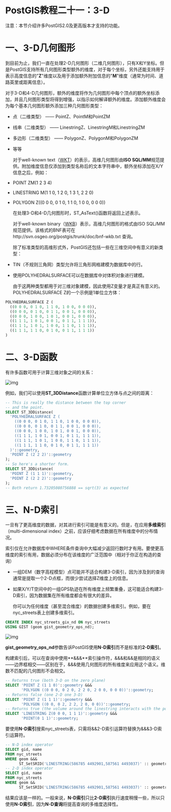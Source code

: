 # PostGIS教程二十一：3-D

 注意：本节介绍许多PostGIS2.0及更高版本才支持的功能。

# 一、3-D几何图形

  到目前为止，我们一直在处理2-D几何图形（二维几何图形），只有X和Y坐标。但是PostGIS支持所有几何图形类型额外的维度，对于每个坐标，另外还能支持用于表示高度信息的"**Z**"维度以及用于添加额外附加信息的"**M**"维度（通常为时间、道路英里或距离信息）。

  对于3-D和4-D几何图形，额外的维度将作为几何图形中每个顶点的额外坐标添加，并且几何图形类型将得到增强，以指示如何解译额外的维度。添加额外维度会为每个基本几何图形额外添加三种几何图形类型：

- 点（二维类型）  ——  PointZ、PointM和PointZM
- 线串（二维类型）  ——  LinestringZ、LinestringM和LinestringZM
- 多边形（二维类型）  ——  PolygonZ、PolygonM和PolygonZM
- 等等

  对于well-known text（[WKT](https://postgis.net/workshops/postgis-intro/glossary.html#term-wkt)）的表示，高维几何图形由**ISO SQL/MM**规范提供。附加维度信息仅添加到类型名称后的文本字符串中，额外坐标添加在X/Y信息之后，例如：

- POINT ZM(1 2 3 4)
- LINESTRING M(1 1 0, 1 2 0, 1 3 1, 2 2 0)
- POLYGON Z((0 0 0, 0 1 0, 1 1 0, 1 0 0, 0 0 0))

  在处理3-D和4-D几何图形时，ST_AsText()函数将返回上述表示。

  对于well-known binary（[WKB](https://postgis.net/workshops/postgis-intro/glossary.html#term-wkb)）表示，高维几何图形的格式由ISO SQL/MM规范提供。该格式的BNF表可在http://svn.osgeo.org/postgis/trunk/doc/bnf-wkb.txt 查询。

  除了标准类型的高维形式外，PostGIS还包括一些在三维空间中有意义的新类型：

- TIN（不规则三角网）类型允许将三角形网格建模为数据库中的行。
- 使用POLYHEDRALSURFACE可以在数据库中对体积对象进行建模。

  由于这两种类型都用于对三维对象建模，因此使用Z变量才是真正有意义的。POLYHEDRALSURFACE Z的一个示例是1单位立方体：

```sql
POLYHEDRALSURFACE Z (
  ((0 0 0, 0 1 0, 1 1 0, 1 0 0, 0 0 0)),
  ((0 0 0, 0 1 0, 0 1 1, 0 0 1, 0 0 0)),
  ((0 0 0, 1 0 0, 1 0 1, 0 0 1, 0 0 0)),
  ((1 1 1, 1 0 1, 0 0 1, 0 1 1, 1 1 1)),
  ((1 1 1, 1 0 1, 1 0 0, 1 1 0, 1 1 1)),
  ((1 1 1, 1 1 0, 0 1 0, 0 1 1, 1 1 1))
)
```

 

# 二、3-D函数

  有许多函数可用于计算三维对象之间的关系：

![img](https://img-blog.csdnimg.cn/2019030509121125.png?x-oss-process=image/watermark,type_ZmFuZ3poZW5naGVpdGk,shadow_10,text_aHR0cHM6Ly9ibG9nLmNzZG4ubmV0L3FxXzM1NzMyMTQ3,size_16,color_FFFFFF,t_70)

  例如，我们可以使用**ST_3DDistance**函数计算单位立方体与点之间的距离：

```sql
-- This is really the distance between the top corner
-- and the point.
SELECT ST_3DDistance(
  'POLYHEDRALSURFACE Z (
    ((0 0 0, 0 1 0, 1 1 0, 1 0 0, 0 0 0)),
    ((0 0 0, 0 1 0, 0 1 1, 0 0 1, 0 0 0)),
    ((0 0 0, 1 0 0, 1 0 1, 0 0 1, 0 0 0)),
    ((1 1 1, 1 0 1, 0 0 1, 0 1 1, 1 1 1)),
    ((1 1 1, 1 0 1, 1 0 0, 1 1 0, 1 1 1)),
    ((1 1 1, 1 1 0, 0 1 0, 0 1 1, 1 1 1))
  )'::geometry,
  'POINT Z (2 2 2)'::geometry
);
-- So here's a shorter form.
SELECT ST_3DDistance(
  'POINT Z (1 1 1)'::geometry,
  'POINT Z (2 2 2)'::geometry
);
-- Both return 1.73205080756888 == sqrt(3) as expected
```

 

# 三、N-D索引

  一旦有了更高维度的数据，对其进行索引可能是有意义的。但是，在应用**多维索引**（multi-dimensional index）之前，应该仔细考虑数据在所有维度中的分布情况。

  索引仅在允许数据库中WHERE条件查询中大幅减少返回行数时才有用。要使更高维度的索引有用，数据必须分布在该维度的广泛范围中（相对于你正在构造的查询）

- 一组DEM（数字高程模型）点可能并不适合构建3-D索引，因为涉及到的查询通常是提取一个2-D点框，而很少尝试选择Z维度上的信息。
- 如果X/Y/T空间中的一组GPS轨迹在所有维度上频繁重叠，这可能适合构建3-D索引，因为数据集在所有维度都会有很大的差异。

  你可以为任何维度（甚至混合维度）的数据创建多维索引。例如，要在nyc_streets表上创建多维索引。

```sql
CREATE INDEX nyc_streets_gix_nd ON nyc_streets
USING GIST (geom gist_geometry_ops_nd);
```

![img](https://img-blog.csdnimg.cn/20190305094835341.png?x-oss-process=image/watermark,type_ZmFuZ3poZW5naGVpdGk,shadow_10,text_aHR0cHM6Ly9ibG9nLmNzZG4ubmV0L3FxXzM1NzMyMTQ3,size_16,color_FFFFFF,t_70)

  **gist_geometry_ops_nd**参数告诉PostGIS使用**N-D索引**而不是标准的**2-D索引**。

  构建索引后，可以在查询中使用**&&&**索引操作符，&&&和&&是相同的语义——边界框相交——区别在于，&&&使用几何图形的所有维度来应用这个语义。维数不匹配的几何图形不会相交。

```sql
-- Returns true (both 3-D on the zero plane)
SELECT 'POINT Z (1 1 0)'::geometry &&&
       'POLYGON ((0 0 0, 0 2 0, 2 2 0, 2 0 0, 0 0 0))'::geometry;
-- Returns false (one 2-D one 3-D)
SELECT 'POINT Z (1 1 1)'::geometry &&&
       'POLYGON ((0 0, 0 2, 2 2, 2 0, 0 0))'::geometry;
-- Returns true (the volume around the linestring interacts with the point)
SELECT 'LINESTRING Z(0 0 0, 1 1 1)'::geometry &&&
       'POINT(0 1 1)'::geometry;
```

  要使用**N-D索引**搜索nyc_streets表，只需将&&2-D索引运算符替换为&&&3-D索引运算符。

```sql
-- N-D index operator
SELECT gid, name
FROM nyc_streets
WHERE geom &&&
      ST_SetSRID('LINESTRING(586785 4492901,587561 4493037)' :: geometry,26918);
-- 2-D index operator
SELECT gid, name
FROM nyc_streets
WHERE geom &&
      ST_SetSRID('LINESTRING(586785 4492901,587561 4493037)' :: geometry,26918);
```

  结果应该是一样的。一般来说，**N-D索引**只比**2-D索引**执行速度稍慢一些，所以只使用**N-D索引**，因为**N-D查询**将提高查询的多维度选择性。